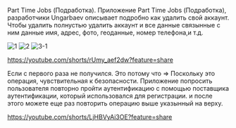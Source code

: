 Part Time Jobs (Подработка).
Приложение Part Time Jobs (Подработка), разработчики Ungarbaev описывает подробно как удалить свой аккаунт.
Чтобы удалить полнустью удалить аккаунт и все данные связынные с ним данные имя, адрес, фото, геоданные, номер телефона,и т.д.

![1](https://github.com/jalgas93/partTimeJobsDeletingAnAccount/assets/44088434/13c4ea92-0e40-472b-bc00-102362af1b3f)
![2](https://github.com/jalgas93/partTimeJobsDeletingAnAccount/assets/44088434/8a6f39cd-4314-494b-aada-6e85f3cd4a22)
![3-1](https://github.com/jalgas93/partTimeJobsDeletingAnAccount/assets/44088434/b4d2514f-4627-4753-80b4-cabe8b61b9b0)

https://youtube.com/shorts/rUmy_aef2dw?feature=share

Ecли с первого раза не получился.
Это потому что =>
Поскольку это операция, чувствительная к безопасности.
Приложение попросить пользователя повторно пройти аутентификацию с помощью поставщика аутентификации, который использовался для регистрации.
и после этого можете еще раз повторить операцию выше указынный на верху.

https://youtube.com/shorts/LjHBVyAi3OE?feature=share



